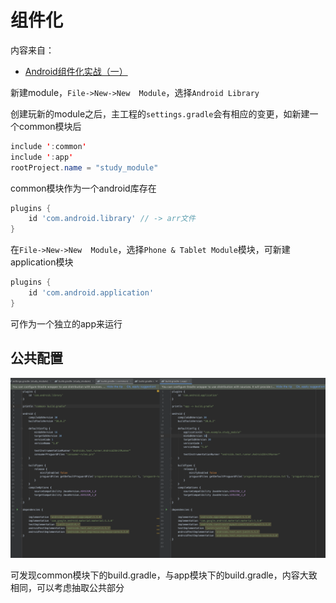 # 组件化

内容来自：

+ [Android组件化实战（一）](https://www.bilibili.com/video/BV1Ar4y1A7kh?from=search&seid=8189902028093625099)



新建module，`File->New->New  Module`，选择`Android Library`

创建玩新的module之后，主工程的`settings.gradle`会有相应的变更，如新建一个common模块后

```java
include ':common'
include ':app'
rootProject.name = "study_module"
```



common模块作为一个android库存在

```groovy
plugins {
    id 'com.android.library' // -> arr文件
}
```

在`File->New->New  Module`，选择`Phone & Tablet Module`模块，可新建application模块

```groovy
plugins {
    id 'com.android.application'
}
```

可作为一个独立的app来运行





## 公共配置

![010](https://github.com/winfredzen/Android-Basic/blob/master/%E6%9E%B6%E6%9E%84/images/010.png)

可发现common模块下的build.gradle，与app模块下的build.gradle，内容大致相同，可以考虑抽取公共部分







